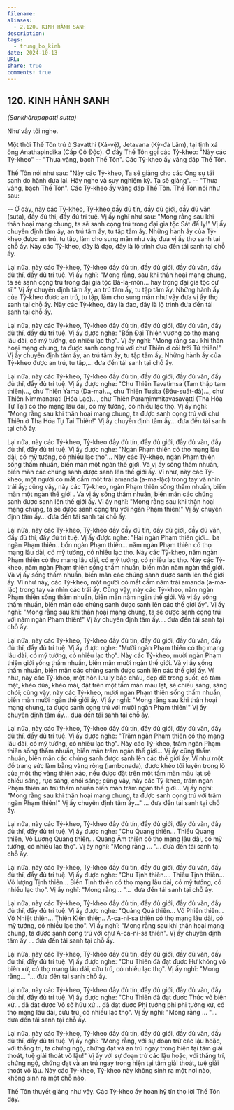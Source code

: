 ```yaml
---
filename: 
aliases:
  - 2.120. KINH HÀNH SANH
description: 
tags:
  - trung_bo_kinh
date: 2024-10-13
URL: 
share: true
comments: true
---
```

## 120. KINH HÀNH SANH  
_(Sankhàrupapatti sutta)_

Như vầy tôi nghe.

Một thời Thế Tôn trú ở Savatthi (Xá-vệ), Jetavana (Kỳ-đà Lâm), tại tịnh xá ông Anathapindika (Cấp Cô Ðộc). Ở đấy Thế Tôn gọi các Tỷ-kheo: "Này các Tỷ-kheo" -- "Thưa vâng, bạch Thế Tôn". Các Tỷ-kheo ấy vâng đáp Thế Tôn.

Thế Tôn nói như sau: "Này các Tỷ-kheo, Ta sẽ giảng cho các Ông sự tái sanh do hành đưa lại. Hãy nghe và suy nghiệm kỹ. Ta sẽ giảng". -- "Thưa vâng, bạch Thế Tôn". Các Tỷ-kheo ấy vâng đáp Thế Tôn. Thế Tôn nói như sau:

-- Ở đây, này các Tỷ-kheo, Tỷ-kheo đầy đủ tín, đầy đủ giới, đầy đủ văn (suta), đầy đủ thí, đầy đủ trí tuệ. Vị ấy nghĩ như sau: "Mong rằng sau khi thân hoại mạng chung, ta sẽ sanh cọng trú trong đại gia tộc Sát đế lỵ!" Vị ấy chuyên định tâm ấy, an trú tâm ấy, tu tập tâm ấy. Những hành ấy của Tỷ-kheo được an trú, tu tập, làm cho sung mãn như vậy đưa vị ấy thọ sanh tại chỗ ấy. Này các Tỷ-kheo, đây là đạo, đây là lộ trình đưa đến tái sanh tại chỗ ấy.

Lại nữa, này các Tỷ-kheo, Tỷ-kheo đầy đủ tín, đầy đủ giới, đầy đủ văn, đầy đủ thí, đầy đủ trí tuệ. Vị ấy nghĩ: "Mong rằng, sau khi thân hoại mạng chung, ta sẽ sanh cọng trú trong đại gia tộc Bà-la-môn... hay trong đại gia tộc cư sĩ!" Vị ấy chuyên định tâm ấy, an trú tâm ấy, tu tập tâm ấy. Những hành ấy của Tỷ-kheo được an trú, tu tập, làm cho sung mãn như vậy đưa vị ấy thọ sanh tại chỗ ấy. Này các Tỷ-kheo, đây là đạo, đây là lộ trình đưa đến tái sanh tại chỗ ấy.

Lại nữa, này các Tỷ-kheo, Tỷ-kheo đầy đủ tín, đầy đủ giới, đầy đủ văn, đầy đủ thí, đầy đủ trí tuệ. Vị ấy được nghe: "Bốn Ðại Thiên vương có thọ mạng lâu dài, có mỹ tướng, có nhiều lạc thọ". Vị ấy nghĩ: "Mong rằng sau khi thân hoại mạng chung, ta được sanh cọng trú với chư Thiên ở cõi trời Tứ thiên!" Vị ấy chuyên định tâm ấy, an trú tâm ấy, tu tập tâm ấy. Những hành ấy của Tỷ-kheo được an trú, tu tập,... đưa đến tái sanh tại chỗ ấy.

Lại nữa, này các Tỷ-kheo, Tỷ-kheo đầy đủ tín, đầy đủ giới, đầy đủ văn, đầy đủ thí, đầy đủ trí tuệ. Vị ấy được nghe: "Chư Thiên Tavatimsa (Tam thập tam thiên)..., chư Thiên Yama (Dạ-ma)..., chư Thiên Tusita (Ðâu-suất-đà)..., chư Thiên Nimmanarati (Hóa Lạc)..., chư Thiên Paramimmitavasavatti (Tha Hóa Tự Tại) có thọ mạng lâu dài, có mỹ tướng, có nhiều lạc thọ. Vị ấy nghĩ: "Mong rằng sau khi thân hoại mạng chung, ta được sanh cọng trú với chư Thiên ở Tha Hóa Tự Tại Thiên!" Vị ấy chuyên định tâm ấy... đưa đến tái sanh tại chỗ ấy.

Lại nữa, này các Tỷ-kheo, Tỷ-kheo đầy đủ tín, đầy đủ giới, đầy đủ văn, đầy đủ thí, đầy đủ trí tuệ. Vị ấy được nghe: "Ngàn Phạm thiên có thọ mạng lâu dài, có mỹ tướng, có nhiều lạc thọ"... Này các Tỷ-kheo, ngàn Phạm thiên sống thấm nhuần, biến mãn một ngàn thế giới. Và vị ấy sống thấm nhuần, biến mãn các chúng sanh được sanh lên thế giới ấy. Ví như, này các Tỷ-kheo, một người có mắt cầm một trái amanda (a-ma-lặc) trong tay và nhìn trái ấy; cũng vậy, này các Tỷ-kheo, ngàn Phạm thiên sống thấm nhuần, biến mãn một ngàn thế giới . Và vị ấy sống thấm nhuần, biến mãn các chúng sanh được sanh lên thế giới ấy. Vị ấy nghĩ: "Mong rằng sau khi thân hoại mạng chung, ta sẽ được sanh cọng trú với ngàn Phạm thiên!" Vị ấy chuyên định tâm ấy... đưa đến tái sanh tại chỗ ấy.

Lại nữa, này các Tỷ-kheo, Tỷ-kheo đầy đầy đủ tín, đầy đủ giới, đầy đủ văn, đầy đủ thí, đầy đủ trí tuệ. Vị ấy được nghe: "Hai ngàn Phạm thiên giới... ba ngàn Phạm thiên.. bốn ngàn Phạm thiên... năm ngàn Phạm thiên có thọ mạng lâu dài, có mỹ tướng, có nhiều lạc thọ. Này các Tỷ-kheo, năm ngàn Phạm thiên có thọ mạng lâu dài, có mỹ tướng, có nhiều lạc thọ. Này các Tỷ-kheo, năm ngàn Phạm thiên sống thấm nhuần, biến mãn năm ngàn thế giới. Và vị ấy sống thấm nhuần, biến mãn các chúng sanh được sanh lên thế giới ấy. Ví như này, các Tỷ-kheo, một người có mắt cầm năm trái amanda (a-ma-lặc) trong tay và nhìn các trái ấy. Cũng vậy, này các Tỷ-kheo, năm ngàn Phạm thiên sống thấm nhuần, biến mãn năm ngàn thế giới. Và vị ấy sống thấm nhuần, biến mãn các chúng sanh được sanh lên các thế giới ấy". Vị ấy nghĩ: "Mong rằng sau khi thân hoại mạng chung, ta sẽ được sanh cọng trú với năm ngàn Phạm thiên!" Vị ấy chuyên định tâm ấy.... đưa đến tái sanh tại chỗ ấy.

Lại nữa, này các Tỷ-kheo, Tỷ-kheo đầy đủ tín, đầy đủ giới, đầy đủ văn, đầy đủ thí, đầy đủ trí tuệ. Vị ấy được nghe: "Mười ngàn Phạm thiên có thọ mạng lâu dài, có mỹ tướng, có nhiều lạc thọ". Này các Tỷ-kheo, mười ngàn Phạm thiên giới sống thấm nhuần, biến mãn mười ngàn thế giới. Và vị ấy sống thấm nhuần, biến mãn các chúng sanh được sanh lên các thế giới ấy. Ví như, này các Tỷ-kheo, một hòn lưu ly bảo châu, đẹp đẽ trong suốt, có tám mặt, khéo dũa, khéo mài, đặt trên một tấm màn màu lạt, sẽ chiếu sáng, sáng chói; cũng vậy, này các Tỷ-kheo, mười ngàn Phạm thiên sống thấm nhuần, biến mãn mười ngàn thế giới ấy. Vị ấy nghĩ: "Mong rằng sau khi thân hoại mạng chung, ta được sanh cọng trú với mười ngàn Phạm thiên!" Vị ấy chuyên định tâm ấy... đưa đến tái sanh tại chỗ ấy.

Lại nữa, này các Tỷ-kheo, Tỷ-kheo đầy đủ tín, đầy đủ giới, đầy đủ văn, đầy đủ thí, đầy đủ trí tuệ. Vị ấy được nghe: "Trăm ngàn Phạm thiên có thọ mạng lâu dài, có mỹ tướng, có nhiều lạc thọ". Này các Tỷ-kheo, trăm ngàn Phạm thiên sống thấm nhuần, biến mãn trăm ngàn thế giới... Vị ấy cũng thấm nhuần, biến mãn các chúng sanh được sanh lên các thế giới ấy. Ví như một đồ trang sức làm bằng vàng ròng (jambonada), được khéo tôi luyện trong lò của một thợ vàng thiện xảo, nếu được đặt trên một tấm màn màu lạt sẽ chiếu sáng, rực sáng, chói sáng; cũng vậy, này các Tỷ-kheo, trăm ngàn Phạm thiên an trú thấm nhuần biến mãn trăm ngàn thế giới... Vị ấy nghĩ: "Mong rằng sau khi thân hoại mạng chung, ta được sanh cọng trú với trăm ngàn Phạm thiên!" Vị ấy chuyên định tâm ấy..." ... đưa đến tái sanh tại chỗ ấy.

Lại nữa, này các Tỷ-kheo, Tỷ-kheo đầy đủ tín, đầy đủ giới, đầy đủ văn, đầy đủ thí, đầy đủ trí tuệ. Vị ấy được nghe: "Chư Quang thiên... Thiểu Quang thiên, Vô Lượng Quang thiên... Quang Âm thiên có thọ mạng lâu dài, có mỹ tướng, có nhiều lạc thọ". Vị ấy nghĩ: "Mong rằng ... "... đưa đến tái sanh tại chỗ ấy.

Lại nữa, này các Tỷ-kheo, Tỷ-kheo đầy đủ tín, đầy đủ giới, đầy đủ văn, đầy đủ thí, đầy đủ trí tuệ. Vị ấy được nghe: "Chư Tịnh thiên.... Thiểu Tịnh thiên... Vô lượng Tịnh thiên... Biến Tịnh thiên có thọ mạng lâu dài, có mỹ tướng, có nhiều lạc thọ". Vị ấy nghĩ: "Mong rằng... "...  đưa đến tái sanh tại chỗ ấy.

Lại nữa, này các Tỷ-kheo, Tỷ-kheo đầy đủ tín, đầy đủ giới, đầy đủ văn, đầy đủ thí, đầy đủ trí tuệ. Vị ấy được nghe: "Quảng Quả thiên... Vô Phiền thiên... Vô Nhiệt thiên... Thiện Kiến thiên.. A-ca-ni-sa thiên có thọ mạng lâu dài, có mỹ tướng, có nhiều lạc thọ". Vị ấy nghĩ: "Mong rằng sau khi thân hoại mạng chung, ta được sanh cọng trú với chư A-ca-ni-sa thiên". Vị ấy chuyên định tâm ấy ... đưa đến tái sanh tại chỗ ấy.

Lại nữa, này các Tỷ-kheo, Tỷ-kheo đầy đủ tín, đầy đủ giới, đầy đủ văn, đầy đủ thí, đầy đủ trí tuệ. Vị ấy được nghe: "Chư Thiên đã đạt được Hư không vô biên xứ, có thọ mạng lâu dài, cửu trú, có nhiều lạc thọ". Vị ấy nghĩ: "Mong rằng... "... đưa đến tái sanh chỗ ấy.

Lại nữa, này các Tỷ-kheo, Tỷ-kheo đầy đủ tín, đầy đủ giới, đầy đủ văn, đầy đủ thí, đầy đủ trí tuệ. Vị ấy được nghe: "Chư Thiên đã đạt được Thức vô biên xứ... đã đạt được Vô sở hữu xứ... đã đạt được Phi tưởng phi phi tưởng xứ, có thọ mạng lâu dài, cửu trú, có nhiều lạc thọ". Vị ấy nghĩ: "Mong rằng ... "... đưa đến tái sanh tại chỗ ấy.

Lại nữa, này các Tỷ-kheo, Tỷ-kheo đầy đủ tín, đầy đủ giới, đầy đủ văn, đầy đủ thí, đầy đủ trí tuệ. Vị ấy nghĩ: "Mong rằng, với sự đoạn trừ các lậu hoặc, với thắng trí, ta chứng ngộ, chứng đạt và an trú ngay trong hiện tại tâm giải thoát, tuệ giải thoát vô lậu!" Vị ấy với sự đoạn trừ các lậu hoặc, với thắng trí, chứng ngộ, chứng đạt và an trú ngay trong hiện tại tâm giải thoát, tuệ giải thoát vô lậu. Này các Tỷ-kheo, Tỷ-kheo này không sinh ra một nơi nào, không sinh ra một chỗ nào.

Thế Tôn thuyết giảng như vậy. Các Tỷ-kheo ấy hoan hỷ tín thọ lời Thế Tôn dạy.